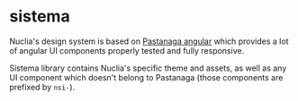 # sistema

Nuclia's design system is based on [Pastanaga angular](https://github.com/plone/pastanaga-angular)
which provides a lot of angular UI components properly tested and fully responsive.

Sistema library contains Nuclia's specific theme and assets, as well as any UI component which doesn't belong to Pastanaga (those components are prefixed by `nsi-`).




